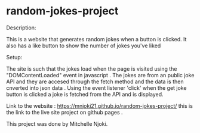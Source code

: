 # random-jokes-project

Description:

This is a website that generates random jokes when a button is clicked. 
It also has a like button to show the number of jokes you've liked 


Setup:

The site is such that the jokes load when the page is visited using the "DOMContentLoaded" event in javascript .
The jokes are from an public joke API and they are accesed through the fetch method and the data is then cnverted into json data .
Using the event listener 'click' when the get joke button is clicked a joke is fetched from the API and is displayed.


Link to the website : https://mnjoki21.github.io/random-jokes-project/ 
this is the link to the live site project on github pages .


This project was done by Mitchelle Njoki. 



